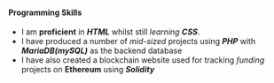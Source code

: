 #### Programming Skills
* I am **proficient** in ***HTML*** whilst still _learning_ ___CSS___.
* I have produced a number of _mid-sized_ projects using ***PHP*** with ***MariaDB(mySQL)*** as the backend database
* I have also created a blockchain website used for tracking _funding_ projects on **Ethereum** using ***Solidity***
